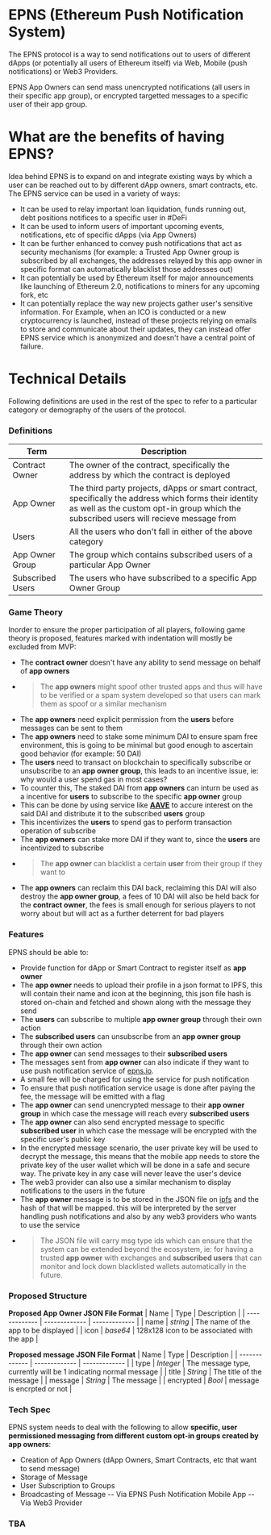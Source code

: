 # EPNS (Ethereum Push Notification System)
The EPNS protocol is a way to send notifications out to users of different dApps (or potentially all users of Ethereum itself) via Web, Mobile (push notifications) or Web3 Providers.

EPNS App Owners can send mass unencrypted notifications (all users in their specific app group), or encrypted targetted messages to a specific user of their app group.

# What are the benefits of having EPNS?
Idea behind EPNS is to expand on and integrate existing ways by which a user can be reached out to by different dApp owners, smart contracts, etc. The EPNS service can be used in a variety of ways:

- It can be used to relay important loan liquidation, funds running out, debt positions notifices to a specific user in #DeFi
- It can be used to inform users of important upcoming events, notifications, etc of specific dApps (via App Owners)
- It can be further enhanced to convey push notifications that act as security mechanisms (for example: a Trusted App Owner group is subscribed by all exchanges, the addresses relayed by this app owner in specific format can automatically blacklist those addresses out)
- It can potentially be used by Ethereum itself for major announcements like launching of Ethereum 2.0, notifications to miners for any upcoming fork, etc
- It can potentially replace the way new projects gather user's sensitive information. For Example, when an ICO is conducted or a new cryptocurrency is launched, instead of these projects relying on emails to store and communicate about their updates, they can instead offer EPNS service which is anonymized and doesn't have a central point of failure.

# Technical Details
Following definitions are used in the rest of the spec to refer to a particular category or demography of the users of the protocol.

### Definitions
| Term  | Description |
| ------------- | ------------- |
| Contract Owner  | The owner of the contract, specifically the address by which the contract is deployed |
| App Owner | The third party projects, dApps or smart contract, specifically the address which forms their identity as well as the custom opt-in group which the subscribed users will recieve message from |
| Users | All the users who don't fall in either of the above category |
| App Owner Group | The group which contains subscribed users of a particular App Owner |
| Subscribed Users | The users who have subscribed to a specific App Owner Group |

### Game Theory
Inorder to ensure the proper participation of all players, following game theory is proposed, features marked with indentation will mostly be excluded from MVP:
- The **contract owner** doesn't have any ability to send message on behalf of **app owners**
- > The **app owners** might spoof other trusted apps and thus will have to be verified or a spam system developed so that users can mark them as spoof or a similar mechanism
- The **app owners** need explicit permission from the **users** before messages can be sent to them
- The **app owners** need to stake some minimum DAI to ensure spam free environment, this is going to be minimal but good enough to ascertain good behavior (for example: 50 DAI)
- The **users** need to transact on blockchain to specifically subscribe or unsubscribe to an **app owner group**, this leads to an incentive issue, ie: why would a user spend gas in most cases?
- To counter this, The staked DAI from **app owners** can inturn be used as a incentive for **users** to subscribe to the specific **app owner** group
- This can be done by using service like [**AAVE**](https://app.aave.com/deposit/DAI) to accure interest on the said DAI and distribute it to the subscribed **users** group
- This incentivizes the **users** to spend gas to perform transaction operation of subscribe
- The **app owners** can stake more DAI if they want to, since the **users** are incentivized to subscribe
- > The **app owner** can blacklist a certain **user** from their group if they want to
- The **app owners** can reclaim this DAI back, reclaiming this DAI will also destroy the **app owner group**, a fees of 10 DAI will also be held back for the **contract owner**, the fees is small enough for serious players to not worry about but will act as a further deterrent for bad players

### Features
EPNS should be able to:
- Provide function for dApp or Smart Contract to register itself as **app owner**
- The **app owner** needs to upload their profile in a json format to IPFS, this will contain their name and icon at the beginning, this json file hash is stored on-chain and fetched and shown along with the message they send
- The **users** can subscribe to multiple **app owner group** through their own action
- The **subscribed users** can unsubscribe from an **app owner group** through their own action
- The **app owner** can send messages to their **subscribed users**
- The messages sent from **app owner** can also indicate if they want to use push notification service of [epns.io](https://epns.io).
- A small fee will be charged for using the service for push notification
- To ensure that push notification service usage is done after paying the fee, the message will be emitted with a flag
- The **app owner** can send unencrypted message to their **app owner group** in which case the message will reach every **subscribed users**
- The **app owner** can also send encrypted message to specific **subscribed user** in which case the message will be encrypted with the specific user's public key
- In the encrypted message scenario, the user private key will be used to decrypt the message, this means that the mobile app needs to store the private key of the user wallet which will be done in a safe and secure way. The private key in any case will never leave the user's device
- The web3 provider can also use a similar mechanism to display notifications to the users in the future
- The **app owner** message is to be stored in the JSON file on [ipfs](https://ipfs.io/) and the hash of that will be mapped. this will be interpreted by the server handling push notifications and also by any web3 providers who wants to use the service
- > The JSON file will carry msg type ids which can ensure that the system can be extended beyond the ecosystem, ie: for having a trusted **app owner** with exchanges and **subscribed users** that can monitor and lock down blacklisted wallets automatically in the future.

### Proposed Structure
**Proposed App Owner JSON File Format**
| Name  | Type | Description |
| ------------- | ------------- | ------------- |
| name | *string* | The name of the app to be displayed |
| icon | *base64* | 128x128 icon to be associated with the app |

**Proposed message JSON File Format**
| Name  | Type | Description |
| ------------- | ------------- | ------------- |
| type | *Integer* | The message type, currently will be 1 indicating normal message |
| title | *String* | The title of the message |
| message | *String* | The message |
| encrypted | *Bool* | message is encrpted or not |

### Tech Spec
EPNS system needs to deal with the following to allow **specific, user permissioned messaging from different custom opt-in groups created by app owners**:

- Creation of App Owners (dApp Owners, Smart Contracts, etc that want to send message)
- Storage of Message
- User Subscription to Groups
- Broadcasting of Message
-- Via EPNS Push Notification Mobile App
-- Via Web3 Provider

### TBA

